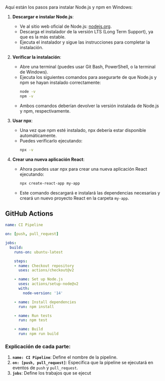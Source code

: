 
Aquí están los pasos para instalar Node.js y npm en Windows:

1. **Descargar e instalar Node.js**:
   - Ve al sitio web oficial de Node.js: [nodejs.org](https://nodejs.org/).
   - Descarga el instalador de la versión LTS (Long Term Support), ya que es la más estable.
   - Ejecuta el instalador y sigue las instrucciones para completar la instalación.

2. **Verificar la instalación**:
   - Abre una terminal (puedes usar Git Bash, PowerShell, o la terminal de Windows).
   - Ejecuta los siguientes comandos para asegurarte de que Node.js y npm se hayan instalado correctamente:
     ```bash
     node -v
     npm -v
     ```
   - Ambos comandos deberían devolver la versión instalada de Node.js y npm, respectivamente.

3. **Usar npx**:
   - Una vez que npm esté instalado, npx debería estar disponible automáticamente.
   - Puedes verificarlo ejecutando:
     ```bash
     npx -v
     ```

4. **Crear una nueva aplicación React**:
   - Ahora puedes usar npx para crear una nueva aplicación React ejecutando:
     ```bash
     npx create-react-app my-app
     ```
   - Este comando descargará e instalará las dependencias necesarias y creará un nuevo proyecto React en la carpeta `my-app`.

## GitHub Actions

```yaml
name: CI Pipeline

on: [push, pull_request]

jobs:
  build:
    runs-on: ubuntu-latest

    steps:
    - name: Checkout repository
      uses: actions/checkout@v2

    - name: Set up Node.js
      uses: actions/setup-node@v2
      with:
        node-version: '14'

    - name: Install dependencies
      run: npm install

    - name: Run tests
      run: npm test

    - name: Build
      run: npm run build
```

### Explicación de cada parte:
1. **`name: CI Pipeline`**: Define el nombre de la pipeline.
2. **`on: [push, pull_request]`**: Especifica que la pipeline se ejecutará en eventos de `push` y `pull_request`.
3. **`jobs`**: Define los trabajos que se ejecut
